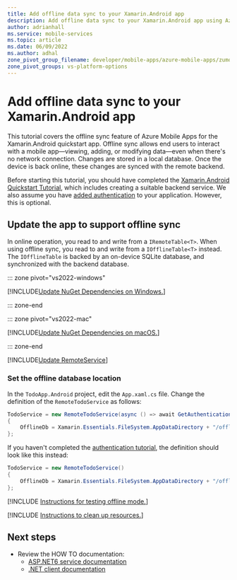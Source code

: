 ```yaml
---
title: Add offline data sync to your Xamarin.Android app
description: Add offline data sync to your Xamarin.Android app using Azure Mobile Apps with our tutorial.
author: adrianhall
ms.service: mobile-services
ms.topic: article
ms.date: 06/09/2022
ms.author: adhal
zone_pivot_group_filename: developer/mobile-apps/azure-mobile-apps/zumo-zone-pivot-groups.json
zone_pivot_groups: vs-platform-options
---
```


# Add offline data sync to your Xamarin.Android app

This tutorial covers the offline sync feature of Azure Mobile Apps for the Xamarin.Android quickstart app. Offline sync allows end users to interact with a mobile app&mdash;viewing, adding, or modifying data&mdash;even when there's no network connection. Changes are stored in a local database. Once the device is back online, these changes are synced with the remote backend.

Before starting this tutorial, you should have completed the [Xamarin.Android Quickstart Tutorial](./index.md), which includes creating a suitable backend service.  We also assume you have [added authentication](./authentication.md) to your application.  However, this is optional.

## Update the app to support offline sync

In online operation, you read to and write from a `IRemoteTable<T>`.  When using offline sync, you read to and write from a `IOfflineTable<T>` instead.  The `IOfflineTable` is backed by an on-device SQLite database, and synchronized with the backend database.

::: zone pivot="vs2022-windows"

[!INCLUDE[Update NuGet Dependencies on Windows.](~/mobile-apps/azure-mobile-apps/includes/quickstart/windows/add-offline-nuget.md)]

::: zone-end

::: zone pivot="vs2022-mac"

[!INCLUDE[Update NuGet Dependencies on macOS.](~/mobile-apps/azure-mobile-apps/includes/quickstart/mac/add-offline-nuget.md)]

::: zone-end

[!INCLUDE[Update RemoteService](~/mobile-apps/azure-mobile-apps/includes/quickstart/windows/add-offline-code.md)]

### Set the offline database location

<!-- TODO: Update for the RemoteTodoService Definition -->

In the `TodoApp.Android` project, edit the `App.xaml.cs` file.  Change the definition of the `RemoteTodoService` as follows:

``` csharp
TodoService = new RemoteTodoService(async () => await GetAuthenticationToken())
{
    OfflineDb = Xamarin.Essentials.FileSystem.AppDataDirectory + "/offline.db"
};
```

If you haven't completed the [authentication tutorial](./authentication.md), the definition should look like this instead:

``` csharp
TodoService = new RemoteTodoService()
{
    OfflineDb = Xamarin.Essentials.FileSystem.AppDataDirectory + "/offline.db"
};
```

[!INCLUDE [Instructions for testing offline mode.](~/mobile-apps/azure-mobile-apps/includes/quickstart/common/test-offline-app.md)]

[!INCLUDE [Instructions to clean up resources.](~/mobile-apps/azure-mobile-apps/includes/quickstart/common/clean-up.md)]

## Next steps

* Review the HOW TO documentation:
  * [ASP.NET6 service documentation](~/mobile-apps/azure-mobile-apps/howto/server/dotnet-core.md)
  * [.NET client documentation](~/mobile-apps/azure-mobile-apps/howto/client/dotnet.md)

